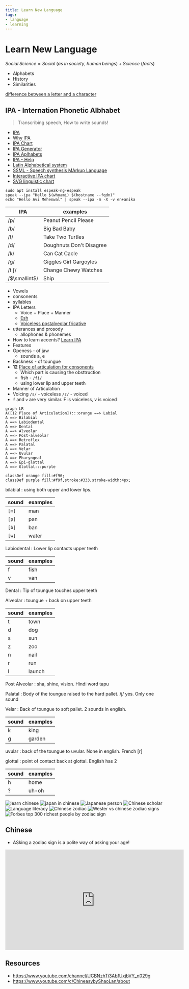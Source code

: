```yaml
---
title: Learn New Language
tags:
- language
- learning
---
```


# Learn New Language

<TagLinks />

$Social \; Science = Social \; (as \; in \; society, \; human \, beings) + Science \; (facts)$

* Alphabets
* History
* Similarities

[difference between a letter and a character](https://ell.stackexchange.com/questions/55389/what-is-the-difference-between-a-letter-and-a-character)

## IPA - Internation Phonetic Albhabet

> Transcribing speech, How to write sounds!

* [IPA](https://en.wikipedia.org/wiki/International_Phonetic_Alphabet)
* [Why IPA](https://youtu.be/00pHrQo-0R4)
* [IPA Chart](https://en.wikipedia.org/wiki/International_Phonetic_Alphabet_chart)
* [IPA Generator](https://westonruter.github.io/ipa-chart/keyboard/)
* [IPA Aplhabets](https://en.wikipedia.org/wiki/Naming_conventions_of_the_International_Phonetic_Alphabet)
* [IPA - Help](https://en.wikipedia.org/wiki/Help:IPA)
* [Latin Alphabetical system](https://en.wikipedia.org/wiki/Latin_alphabet)
* [SSML - Speech synthesis MArkup Language](https://en.wikipedia.org/wiki/Speech_Synthesis_Markup_Language)
* [Interactive IPA chart](https://www.ipachart.com/)
* [SVG linguistic chart](http://svg-whiz.com/svg/linguistics/theCreepyMouth.svg)

```
sudo apt install espeak-ng-espeak
speak --ipa "Hello $(whoami) $(hostname --fqdn)"
echo "Hello Avi Mehenwal" | speak --ipa -m -X -v en+anika
```


IPA | examples
----|----------
/p/ | Peanut Pencil Please
/b/ | Big Bad Baby
/t/ | Take Two Turtles
/d/ | Doughnuts Don't Disagree
/k/ | Can Cat Cacle
/g/ | Giggles Girl Gargoyles
/t &#643;/ | Change Chewy Watches
/$\smallint$/ | Ship


* Vowels
* consonents
* syllables
* IPA Letters
  * Voice + Place + Manner
  * [Esh](https://en.wikipedia.org/wiki/Esh_(letter))
  * [Voiceless postalveolar fricative](https://en.wikipedia.org/wiki/Voiceless_postalveolar_fricative)
* utterances and prosody
  * allophones & phonemes
* How to learn accents? [Learn IPA](https://youtu.be/2bCM9RnDBZw)
* Features
* Openess - of jaw
  * sounds a, e
* Backness - of toungue
* **12** [Place of articulation for consonents](https://youtu.be/xMEFr7ghMTg)
  * Which part is causing the obsttruction
  * fish - `/fi/`
  * using lower lip and upper teeth
* Manner of Articulation
* Voicing `/s/` - voiceless `/z/` - voiced
* `f` and `v` are very similar. F is voiceless, v is voiced

```mermaid
graph LR
A([12 Place of Articulation]):::orange ==> Labial
A ==> Bilabial
A ==> Labiodental
A ==> Dental
A ==> Alveolar
A ==> Post-alveolar
A ==> Retroflex
A ==> Palatal
A ==> Velar
A ==> Uvular
A ==> Pharyngeal
A ==> Epi-glottal
A ==> Glottal:::purple

classDef orange fill:#f96;
classDef purple fill:#f9f,stroke:#333,stroke-width:4px;

```




bilabial
: using both upper and lower lips.

sound | examples
------|----------
`[m]`   | man
`[p]`   | pan
`[b]`   | ban
`[w]`   | water

Labiodental
: Lower lip contacts upper teeth

sound | examples
------|----------
f   | fish
v   | van

Dental
: Tip of toungue touches upper teeth

Alveolar
: toungue + back on upper teeth

sound | examples
------|----------
t | town
d | dog
s | sun
z | zoo
n | nail
r | run
l | launch

Post Alveolar
: sha, shine, vision. Hindi word tapu

Palatal
: Body of the toungue raised to the hard pallet. /j/ yes. Only one sound

Velar
: Back of toungue to soft pallet. 2 sounds in english.

sound | examples
------|----------
k | king
g | garden

uvular
: back of the toungue to uvular. None in english. French [r]

glottal
: point of contact back at glottal. English has 2

sound | examples
------|----------
h | home
? | uh-oh


![learn chinese](../.vuepress/public/screenshots/chinese-scholar.png)
![japan in chinese](../.vuepress/public/screenshots/chinese-japan.png)
![Japanese person](../.vuepress/public/screenshots/chinese-japanese-person.png)
![Chinese scholar](../.vuepress/public/screenshots/how-to-learn.png)
![Language literacy](../.vuepress/public/screenshots/language-literacy.png)
![Chinese zodiac](../.vuepress/public/screenshots/zodiac-signs.png)
![Wester vs chinese zodiac signs](../.vuepress/public/screenshots/western-vs-chinese-zodiac.png)
![Forbes top 300 richest people by zodiac sign](../.vuepress/public/screenshots/forbes-top-300-richest-chinese-zodiac.png)

## Chinese

* ASking a zodiac sign is a polite way of asking your age!

<iframe width="560" height="315" src="https://www.youtube.com/embed/troxvPRmZm8" frameborder="0" allow="accelerometer; autoplay; clipboard-write; encrypted-media; gyroscope; picture-in-picture" allowfullscreen></iframe>

## Resources

* https://www.youtube.com/channel/UCBNzhTi3AbfUxjbVY_n029g
* https://www.youtube.com/c/ChineasybyShaoLan/about


<Footer />
